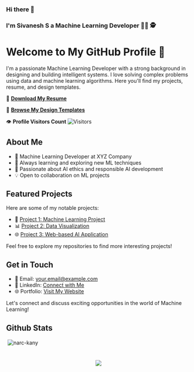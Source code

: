### Hi there 👋

<!--
**narc-kany/narc-kany** is a ✨ _special_ ✨ repository because its `README.md` (this file) appears on your GitHub profile.

Here are some ideas to get you started:

- 🔭 I’m currently working on ...
- 🌱 I’m currently learning ...
- 👯 I’m looking to collaborate on ...
- 🤔 I’m looking for help with ...
- 💬 Ask me about ...
- 📫 How to reach me: ...
- 😄 Pronouns: ...
- ⚡ Fun fact: ...
-->

### I'm Sivanesh S a Machine Learning Developer 👨‍💻 🕵️ 

# Welcome to My GitHub Profile 👋

I'm a passionate Machine Learning Developer with a strong background in designing and building intelligent systems. I love solving complex problems using data and machine learning algorithms. Here you'll find my projects, resume, and design templates.

📄 **[Download My Resume](https://example.com/my-resume.pdf)**

🎨 **[Browse My Design Templates](https://example.com/design-templates)**

👁️ **Profile Visitors Count** ![Visitors](https://visitor-badge.glitch.me/badge?page_id=your-username.your-username)

## About Me

- 💼 Machine Learning Developer at XYZ Company
- 🌱 Always learning and exploring new ML techniques
- 🚀 Passionate about AI ethics and responsible AI development
- 💡 Open to collaboration on ML projects

## Featured Projects

Here are some of my notable projects:

- 🤖 [Project 1: Machine Learning Project](https://github.com/your-username/project-1)
- 📊 [Project 2: Data Visualization](https://github.com/your-username/project-2)
- 🌐 [Project 3: Web-based AI Application](https://github.com/your-username/project-3)

Feel free to explore my repositories to find more interesting projects!

## Get in Touch

- 📧 Email: your.email@example.com
- 💼 LinkedIn: [Connect with Me](https://www.linkedin.com/in/your-username)
- 🌐 Portfolio: [Visit My Website](https://www.your-website.com)

Let's connect and discuss exciting opportunities in the world of Machine Learning!



## Github Stats  

<p>&nbsp;<img align="center" src="https://github-readme-stats.vercel.app/api?username=narc-kany&show_icons=true&locale=en" alt="narc-kany" /></p>
<h1 align="center"><a href = ""></a></h1>

<div align="center">
  <img src="https://gpvc.arturio.dev/narc-kany" align="center" />
</div> 
